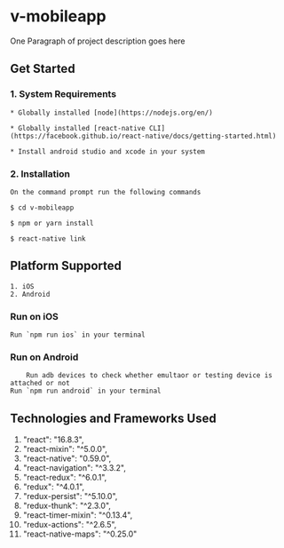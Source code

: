 
# v-mobileapp

One Paragraph of project description goes here

## Get Started

### 1. System Requirements

	* Globally installed [node](https://nodejs.org/en/)

	* Globally installed [react-native CLI](https://facebook.github.io/react-native/docs/getting-started.html)
	
	* Install android studio and xcode in your system 


### 2. Installation

	On the command prompt run the following commands

	$ cd v-mobileapp

	$ npm or yarn install
	
	$ react-native link

## Platform Supported
	1. iOS 
	2. Android

### Run on iOS
	Run `npm run ios` in your terminal

### Run on Android
        Run adb devices to check whether emultaor or testing device is attached or not
	Run `npm run android` in your terminal

## Technologies and Frameworks Used
	
 1. "react": "16.8.3",
 2. "react-mixin": "^5.0.0",
 3. "react-native": "0.59.0",
 4. "react-navigation": "^3.3.2",
 5. "react-redux": "^6.0.1",
 6. "redux": "^4.0.1",
 7. "redux-persist": "^5.10.0",
 8. "redux-thunk": "^2.3.0",
 9. "react-timer-mixin": "^0.13.4",
 10. "redux-actions": "^2.6.5",
 11. "react-native-maps": "^0.25.0"
 
     
  
  
  
